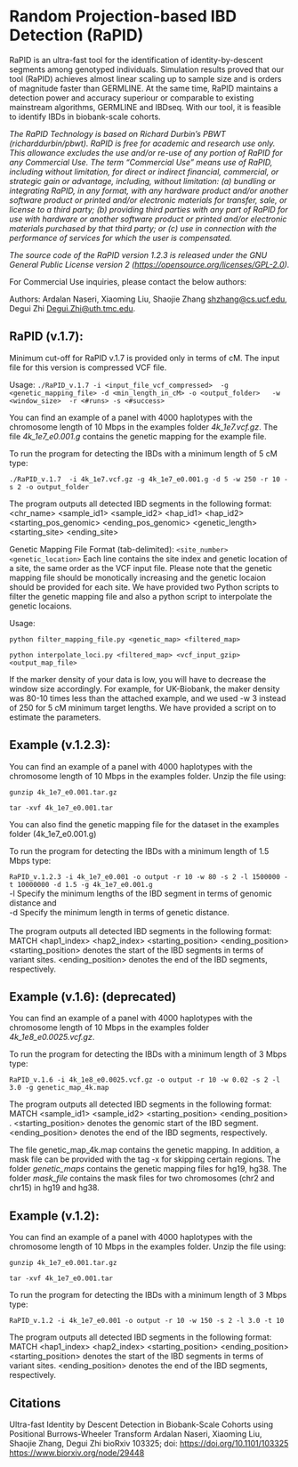 # Random Projection-based IBD Detection (RaPID)

RaPID is an ultra-fast tool for the identification of identity-by-descent segments among genotyped individuals. Simulation results proved that our tool (RaPID) achieves almost linear scaling up to sample size and is orders of magnitude faster than GERMLINE. At the same time, RaPID maintains a detection power and accuracy superiour or comparable to existing mainstream algorithms, GERMLINE and IBDseq. With our tool, it is feasible to identify IBDs in biobank-scale cohorts.


*The RaPID Technology is based on Richard Durbin’s PBWT (richarddurbin/pbwt). RaPID is free for academic and research use only. This allowance excludes the use and/or re-use of any portion of RaPID for any Commercial Use. The term “Commercial Use” means use of RaPID, including without limitation, for direct or indirect financial, commercial, or strategic gain or advantage, including, without limitation: (a) bundling or integrating RaPID, in any format, with any hardware product and/or another software product or printed and/or electronic materials for transfer, sale, or license to a third party; (b) providing third parties with any part of RaPID for use with hardware or another software product or printed and/or electronic materials purchased by that third party; or (c) use in connection with the performance of services for which the user is compensated.*

*The source code of the RaPID version 1.2.3 is released under the GNU General Public License version 2 (https://opensource.org/licenses/GPL-2.0).*
 
For Commercial Use inquiries, please contact the below authors:
 
Authors: Ardalan Naseri, Xiaoming Liu, Shaojie Zhang shzhang@cs.ucf.edu, Degui Zhi Degui.Zhi@uth.tmc.edu.


## RaPID (v.1.7):

Minimum cut-off for RaPID v.1.7 is provided only in terms of cM. The input file for this version is compressed VCF file.

Usage:
`./RaPID_v.1.7 -i <input_file_vcf_compressed>  -g <genetic_mapping_file> -d <min_length_in_cM> -o <output_folder>   -w  <window_size>  -r <#runs> -s <#success>`


You can find an example of a panel with 4000 haplotypes with the chromosome length of 10 Mbps in the examples folder _4k_1e7.vcf.gz_. The file _4k_1e7_e0.001.g_ contains the genetic mapping for the example file.


To run the program for detecting the IBDs with a minimum length of 5 cM type:

`./RaPID_v.1.7  -i 4k_1e7.vcf.gz -g 4k_1e7_e0.001.g -d 5 -w 250 -r 10 -s 2 -o output_folder`


The program outputs all detected IBD segments in the following format:
<chr_name> <sample_id1> <sample_id2> <hap_id1> <hap_id2> <starting_pos_genomic> <ending_pos_genomic> <genetic_length> <starting_site> <ending_site>


 
Genetic Mapping File Format (tab-delimited):
`<site_number> <genetic_location>`
Each line contains the site index and genetic location of a site, the same order as the VCF input file. Please note that the genetic mapping file should be monotically increasing and the genetic locaion should be provided for each site. We have provided two Python scripts to filter the genetic mapping file and also a python script to interpolate the genetic locaions. 

Usage:


`python filter_mapping_file.py <genetic_map> <filtered_map>` 

`python interpolate_loci.py <filtered_map> <vcf_input_gzip> <output_map_file>`


If the marker density of your data is low, you will have to decrease the window size accordingly. For example, for UK-Biobank, the maker density was 80-10 times less than the attached example, and we used -w 3 instead of 250 for 5 cM minimum target lengths. We have provided a script on to estimate the parameters.


## Example (v.1.2.3):
You can find an example of a panel with 4000 haplotypes with the chromosome length of 10 Mbps in the examples folder. Unzip the file using:

`gunzip 4k_1e7_e0.001.tar.gz`

`tar -xvf 4k_1e7_e0.001.tar`

You can also find the genetic mapping file for the dataset in the examples folder (4k_1e7_e0.001.g)

To run the program for detecting the IBDs with a minimum length of 1.5 Mbps type:

`RaPID_v.1.2.3 -i 4k_1e7_e0.001 -o output -r 10 -w 80 -s 2 -l 1500000 -t 10000000 -d 1.5 -g 4k_1e7_e0.001.g`
<br/>
-l Specify the minimum lengths of the IBD segment in terms of genomic distance and <br/>
-d Specify the minimum length in terms of genetic distance.
<br/>
<br/>
The program outputs all detected IBD segments in the following format:
MATCH <hap1_index> <hap2_index> <starting_position> <ending_position> <length>
<starting_position> denotes the start of the IBD segments in terms of variant sites. <ending_position> denotes the end of the IBD segments, respectively.
 

## Example (v.1.6): (deprecated)
You can find an example of a panel with 4000 haplotypes with the chromosome length of 10 Mbps in the examples folder _4k_1e8_e0.0025.vcf.gz_.

To run the program for detecting the IBDs with a minimum length of 3 Mbps type:

`RaPID_v.1.6 -i 4k_1e8_e0.0025.vcf.gz -o output -r 10 -w 0.02 -s 2 -l 3.0 -g genetic_map_4k.map`


The program outputs all detected IBD segments in the following format:
MATCH <sample_id1> <sample_id2> <starting_position> <ending_position> <length>. <starting_position> denotes the genomic start of the IBD segment. <ending_position> denotes the end of the IBD segments, respectively.

The file genetic_map_4k.map contains the genetic mapping. In addition, a mask file can be provided with the tag -x for skipping certain regions.
The folder _genetic\_maps_ contains the genetic mapping files for hg19, hg38. The folder _mask\_file_ contains the mask files for two chromosomes (chr2 and chr15) in hg19 and hg38. 


## Example (v.1.2):
You can find an example of a panel with 4000 haplotypes with the chromosome length of 10 Mbps in the examples folder. Unzip the file using:

`gunzip 4k_1e7_e0.001.tar.gz`

`tar -xvf 4k_1e7_e0.001.tar`

To run the program for detecting the IBDs with a minimum length of 3 Mbps type:

`RaPID_v.1.2 -i 4k_1e7_e0.001 -o output -r 10 -w 150 -s 2 -l 3.0 -t 10`

The program outputs all detected IBD segments in the following format:
MATCH <hap1_index> <hap2_index> <starting_position> <ending_position> <length>
<starting_position> denotes the start of the IBD segments in terms of variant sites. <ending_position> denotes the end of the IBD segments, respectively.
 
## Citations

Ultra-fast Identity by Descent Detection in Biobank-Scale Cohorts using Positional Burrows-Wheeler Transform
Ardalan Naseri, Xiaoming Liu, Shaojie Zhang, Degui Zhi
bioRxiv 103325; doi: https://doi.org/10.1101/103325
https://www.biorxiv.org/node/29448
